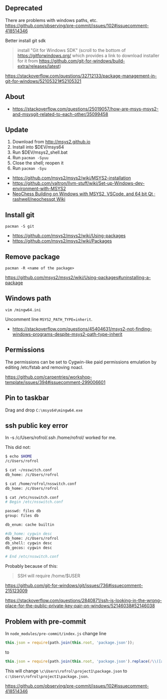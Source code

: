 ## Deprecated

There are problems with windows paths, etc. https://github.com/observing/pre-commit/issues/102#issuecomment-418514346

Better install git sdk

>install "Git for Windows SDK" (scroll to the bottom of https://gitforwindows.org/ which provides a link to download installer for it from https://github.com/git-for-windows/build-extra/releases/latest)

https://stackoverflow.com/questions/32712133/package-management-in-git-for-windows/52105321#52105321

## About

- https://stackoverflow.com/questions/25019057/how-are-msys-msys2-and-msysgit-related-to-each-other/35099458

## Update

1. Download from http://msys2.github.io
2. Install into $DEV/msys64
3. Run $DEV/msys2_shell.bat
4. Run `pacman -Syuu`
5. Close the shell; reopen it
6. Run `pacman -Syu`

- https://github.com/msys2/msys2/wiki/MSYS2-installation
- https://github.com/valtron/llvm-stuff/wiki/Set-up-Windows-dev-environment-with-MSYS2
- [NeoChess Building on Windows with MSYS2, VSCode, and 64 bit Qt · rashwell/neochessqt Wiki](https://github.com/rashwell/neochessqt/wiki/NeoChess-Building-on-Windows-with-MSYS2,-VSCode,-and-64-bit-Qt)


## Install git

`pacman -S git`

- https://github.com/msys2/msys2/wiki/Using-packages
- https://github.com/msys2/msys2/wiki/Packages

## Remove package

`pacman -R <name of the package>`

https://github.com/msys2/msys2/wiki/Using-packages#uninstalling-a-package

## Windows path

`vim /mingw64.ini`

Uncomment line `MSYS2_PATH_TYPE=inherit`.

- https://stackoverflow.com/questions/45404631/msys2-not-finding-windows-programs-despite-msys2-path-type-inherit

## Permissions

The permissions can be set to Cygwin-like paid permissions emulation by editing /etc/fstab and removing noacl.

https://github.com/carpentries/workshop-template/issues/394#issuecomment-299006601

## Pin to taskbar

Drag and drop `C:\msys64\mingw64.exe`


## ssh public key error


ln -s /c/Users/rofrol/.ssh /home/rofrol/ worked for me.

This did not:

```bash
$ echo $HOME
/c/Users/rofrol

$ cat ~/nsswitch.conf
db_home: /c/Users/rofrol

$ cat /home/rofrol/nsswitch.conf
db_home: /c/Users/rofrol

$ cat /etc/nsswitch.conf
# Begin /etc/nsswitch.conf

passwd: files db
group: files db

db_enum: cache builtin

#db_home: cygwin desc
db_home: /c/Users/rofrol
db_shell: cygwin desc
db_gecos: cygwin desc

# End /etc/nsswitch.conf
```

Probably because of this:

>SSH will require /home/$USER

https://github.com/git-for-windows/git/issues/736#issuecomment-215123009


https://stackoverflow.com/questions/2840871/ssh-is-looking-in-the-wrong-place-for-the-public-private-key-pair-on-windows/52146038#52146038

## Problem with pre-commit


In `node_modules/pre-commit/index.js` change line

```javascript
this.json = require(path.join(this.root, 'package.json'));
```

to

```javascript
this.json = require(path.join(this.root, 'package.json').replace(/\\([a-zA-Z])\\/, '$1:\\'));
```

This will change `\c\Users\rofrol\project1\package.json` to `c:\Users\rofrol\project1\package.json`.

https://github.com/observing/pre-commit/issues/102#issuecomment-418514346
